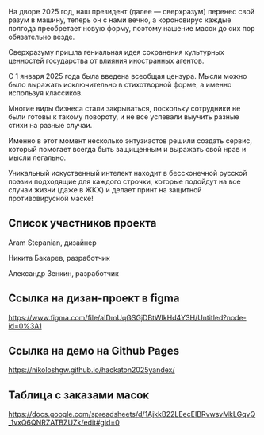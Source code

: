 На дворе 2025 год, наш президент (далее — сверхразум) перенес свой разум в машину, теперь он с нами вечно, а короновирус каждые полгода преобретает новую форму, поэтому нашение масок до сих пор обязательно везде.  

Сверхразуму пришла гениальная идея сохранения культурных ценностей государства от влияния иностранных агентов. 

С 1 января 2025 года была введена всеобщая цензура. Мысли можно было выражать исключительно в стихотворной форме, а именно используя классиков. 

Многие виды бизнеса стали закрываться, поскольку сотрудники не были готовы к такому повороту, и не все успевали выучить разные стихи на разные случаи. 

Именно в этот момент несколько энтузиастов решили создать сервис, который помогает всегда быть защищенным и выражать свой нрав и мысли легально. 

Уникальный искуственный интелект находит в бессконечной русской поэзии подходящие для каждого строчки, которые подойдут на все случаи жизни (даже в ЖКХ) и делает принт на защитной противовирусной маске!


## Список участников проекта
Aram Stepanian, дизайнер

Никита Бакарев, разработчик

Александр Зенкин, разработчик

## Ссылка на дизан-проект в figma
https://www.figma.com/file/aIDmUqGSGjDBtWIkHd4Y3H/Untitled?node-id=0%3A1

## Ссылка на демо на Github Pages
https://nikoloshgw.github.io/hackaton2025yandex/

## Таблица с заказами масок
https://docs.google.com/spreadsheets/d/1AjkkB22LEecEIBRvwsvMkLGqvQ_1vxQ6QNRZATBZUZk/edit#gid=0
